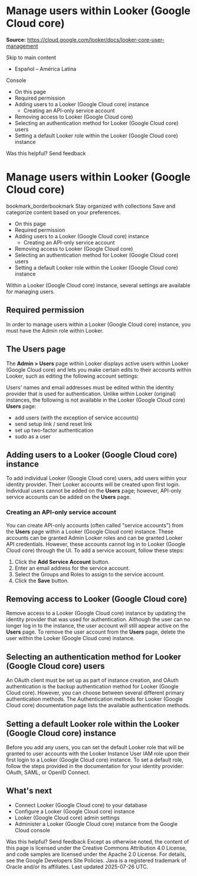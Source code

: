 # Manage users within Looker (Google Cloud core)

**Source:** https://cloud.google.com/looker/docs/looker-core-user-management

Skip to main content 
  * Español – América Latina

Console 


  * On this page
  * Required permission
  * Adding users to a Looker (Google Cloud core) instance
    * Creating an API-only service account
  * Removing access to Looker (Google Cloud core)
  * Selecting an authentication method for Looker (Google Cloud core) users
  * Setting a default Looker role within the Looker (Google Cloud core) instance




Was this helpful?
Send feedback 
#  Manage users within Looker (Google Cloud core)
bookmark_borderbookmark Stay organized with collections  Save and categorize content based on your preferences.
  * On this page
  * Required permission
  * Adding users to a Looker (Google Cloud core) instance
    * Creating an API-only service account
  * Removing access to Looker (Google Cloud core)
  * Selecting an authentication method for Looker (Google Cloud core) users
  * Setting a default Looker role within the Looker (Google Cloud core) instance


Within a Looker (Google Cloud core) instance, several settings are available for managing users.
## Required permission
In order to manage users within a Looker (Google Cloud core) instance, you must have the Admin role within Looker.
## The Users page
The **Admin > Users** page within Looker displays active users within Looker (Google Cloud core) and lets you make certain edits to their accounts within Looker, such as editing the following account settings:


Users' names and email addresses must be edited within the identity provider that is used for authentication.
Unlike within Looker (original) instances, the following is not available in the Looker (Google Cloud core) **Users** page:
  * add users (with the exception of service accounts)
  * send setup link / send reset link
  * set up two-factor authentication
  * sudo as a user


## Adding users to a Looker (Google Cloud core) instance
To add individual Looker (Google Cloud core) users, add users within your identity provider. Their Looker accounts will be created upon first login. Individual users cannot be added on the **Users** page; however, API-only service accounts can be added on the **Users** page.
### Creating an API-only service account
You can create API-only accounts (often called "service accounts") from the **Users** page within a Looker (Google Cloud core) instance. These accounts can be granted Admin Looker roles and can be granted Looker API credentials. However, these accounts cannot log in to Looker (Google Cloud core) through the UI. To add a service account, follow these steps:
  1. Click the **Add Service Account** button.
  2. Enter an email address for the service account.
  3. Select the Groups and Roles to assign to the service account.
  4. Click the **Save** button.


## Removing access to Looker (Google Cloud core)
Remove access to a Looker (Google Cloud core) instance by updating the identity provider that was used for authentication. Although the user can no longer log in to the instance, the user account will still appear active on the **Users** page. To remove the user account from the **Users** page, delete the user within the Looker (Google Cloud core) instance.
## Selecting an authentication method for Looker (Google Cloud core) users
An OAuth client must be set up as part of instance creation, and OAuth authentication is the backup authentication method for Looker (Google Cloud core). However, you can choose between several different primary authentication methods. The Authentication methods for Looker (Google Cloud core) documentation page lists the available authentication methods.
## Setting a default Looker role within the Looker (Google Cloud core) instance
Before you add any users, you can set the default Looker role that will be granted to user accounts with the Looker Instance User IAM role upon their first login to a Looker (Google Cloud core) instance. To set a default role, follow the steps provided in the documentation for your identity provider: OAuth, SAML, or OpenID Connect.
## What's next
  * Connect Looker (Google Cloud core) to your database
  * Configure a Looker (Google Cloud core) instance
  * Looker (Google Cloud core) admin settings
  * Administer a Looker (Google Cloud core) instance from the Google Cloud console


Was this helpful?
Send feedback 
Except as otherwise noted, the content of this page is licensed under the Creative Commons Attribution 4.0 License, and code samples are licensed under the Apache 2.0 License. For details, see the Google Developers Site Policies. Java is a registered trademark of Oracle and/or its affiliates.
Last updated 2025-07-26 UTC.


